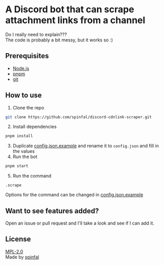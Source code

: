 # A Discord bot that can scrape attachment links from a channel
Do I really need to explain???\
The code is probably a bit messy, but it works so :)

## Prerequisites
- [Node.js](https://nodejs.org/en/)
- [pnpm](https://pnpm.io/installation)
- [git](https://git-scm.com/downloads)

## How to use
1. Clone the repo
```bash
git clone https://github.com/spinfal/discord-cdnlink-scraper.git
```
2. Install dependencies
```bash
pnpm install
```
3. Duplicate [config.json.example](config.json.example) and rename it to `config.json` and fill in the values
4. Run the bot
```bash
pnpm start
```
5. Run the command
```
.scrape
```
Options for the command can be changed in [config.json.example](config.json.example)

## Want to see features added?
Open an issue or pull request and I'll take a look and see if I can add it.

## License
[MPL-2.0](LICENSE)\
Made by [spinfal](https://out.spin.rip/home)
